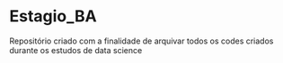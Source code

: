 # Estagio_BA
Repositório criado com a finalidade de arquivar todos os codes criados durante os estudos de data science
